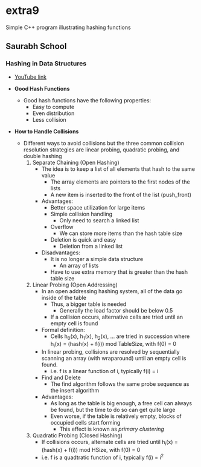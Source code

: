 # extra9
Simple C++ program illustrating hashing functions

## Saurabh School
### Hashing in Data Structures
* [YouTube link](https://www.youtube.com/user/saurabhschool/playlists)

* __Good Hash Functions__
  * Good hash functions have the following properties:
    * Easy to compute
    * Even distribution
    * Less collision
* __How to Handle Collisions__
    * Different ways to avoid collisions but the three common collision resolution strategies are linear probing, quadratic probing, and double hashing
        1. Separate Chaining (Open Hashing)
            * The idea is to keep a list of all elements that hash to the same value
                * The array elements are pointers to the first nodes of the lists
                * A new item is inserted to the front of the list (push_front)
            * Advantages:
                * Better space utilization for large items
                * Simple collision handling
                    * Only need to search a linked list
                * Overflow
                    * We can store more items than the hash table size
                * Deletion is quick and easy
                    * Deletion from a linked list
            * Disadvantages:
                * It is no longer a simple data structure
                    * An array of lists
                * Have to use extra memory that is greater than the hash table size
        2. Linear Probing (Open Addressing)
            * In an open addressing hashing system, all of the data go inside of the table
                * Thus, a bigger table is needed
                    * Generally the load factor should be below 0.5
                * If a collision occurs, alternative cells are tried until an empty cell is found
            * Formal definition:
                * Cells h<sub>0</sub>(x), h<sub>1</sub>(x), h<sub>2</sub>(x), ... are tried in succession where h<sub>i</sub>(x) = (hash(x) + f(i)) mod TableSize, with f(0) = 0
            * In linear probing, collisions are resolved by sequentially scanning an array (with wraparound) until an empty cell is found.
                * i.e. f is a linear function of i, typically f(i) = i
            * Find and Delete
                * The find algorithm follows the same probe sequence as the insert algorithm
            * Advantages:
                * As long as the table is big enough, a free cell can always be found, but the time to do so can get quite large
                * Even worse, if the table is relatively empty, blocks of occupied cells start forming
                    * This effect is known as *primary clustering*
        3. Quadratic Probing (Closed Hashing)
            * If collisions occurs, alternate cells are tried until h<sub>i</sub>(x) = (hash(x) + f(i)) mod HSize, with f(0) = 0
            * i.e. f is a quadtratic function of i, typically f(i) = i<sup>2</sup>
            